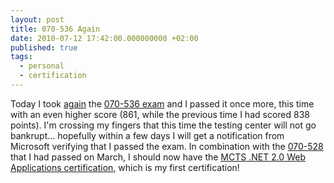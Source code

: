```yaml
---
layout: post
title: 070-536 Again
date: 2010-07-12 17:42:00.000000000 +02:00
published: true
tags:
  - personal
  - certification
---
```


Today I took
<a href="{{ site.baseurl }}{% post_url 2010/2010-06-25-certification-nightmare %}">again</a>
the
<a href="http://www.microsoft.com/learning/en/us/exam.aspx?ID=70-536">070-536
exam</a> and I passed it once more, this time with an even higher score (861,
while the previous time I had scored 838 points). I'm crossing my fingers that
this time the testing center will not go bankrupt... hopefully within a few days
I will get a notification from Microsoft verifying that I passed the exam. In
combination with the
<a href="http://www.microsoft.com/learning/en/us/exam.aspx?ID=70-528">070-528</a>
that I had passed on March, I should now have the
<a href="http://www.microsoft.com/learning/en/us/certification/mcts.aspx#tab2">MCTS
.NET 2.0 Web Applications certification</a>, which is my first certification!

